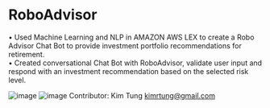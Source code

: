 # RoboAdvisor
•	Used Machine Learning and NLP in AMAZON AWS LEX to create a Robo Advisor Chat Bot to provide investment portfolio recommendations for retirement.   
•	Created conversational Chat Bot with RoboAdvisor, validate user input and respond with an investment recommendation based on the selected risk level.

![image](https://user-images.githubusercontent.com/35645038/163689052-9412b80a-dfd9-484e-8654-5dc35d96d352.png)
![image](https://user-images.githubusercontent.com/35645038/163635246-8324dd3a-8f75-468d-8e21-3f8f12318837.png)
Contributor: Kim Tung kimrtung@gmail.com
